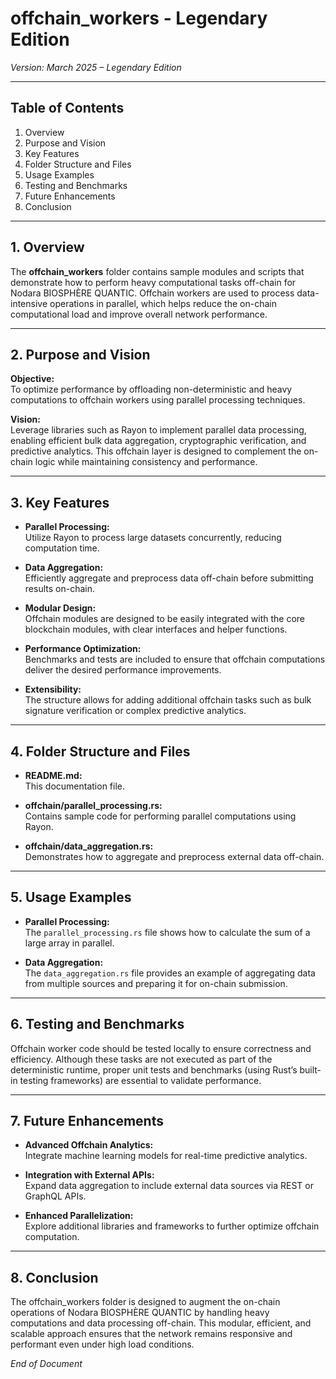 # offchain_workers - Legendary Edition

*Version: March 2025 – Legendary Edition*

---

## Table of Contents

1. Overview  
2. Purpose and Vision  
3. Key Features  
4. Folder Structure and Files  
5. Usage Examples  
6. Testing and Benchmarks  
7. Future Enhancements  
8. Conclusion

---

## 1. Overview

The **offchain_workers** folder contains sample modules and scripts that demonstrate how to perform heavy computational tasks off-chain for Nodara BIOSPHÈRE QUANTIC. Offchain workers are used to process data-intensive operations in parallel, which helps reduce the on-chain computational load and improve overall network performance.

---

## 2. Purpose and Vision

**Objective:**  
To optimize performance by offloading non-deterministic and heavy computations to offchain workers using parallel processing techniques.

**Vision:**  
Leverage libraries such as Rayon to implement parallel data processing, enabling efficient bulk data aggregation, cryptographic verification, and predictive analytics. This offchain layer is designed to complement the on-chain logic while maintaining consistency and performance.

---

## 3. Key Features

- **Parallel Processing:**  
  Utilize Rayon to process large datasets concurrently, reducing computation time.
  
- **Data Aggregation:**  
  Efficiently aggregate and preprocess data off-chain before submitting results on-chain.
  
- **Modular Design:**  
  Offchain modules are designed to be easily integrated with the core blockchain modules, with clear interfaces and helper functions.
  
- **Performance Optimization:**  
  Benchmarks and tests are included to ensure that offchain computations deliver the desired performance improvements.
  
- **Extensibility:**  
  The structure allows for adding additional offchain tasks such as bulk signature verification or complex predictive analytics.

---

## 4. Folder Structure and Files

- **README.md:**  
  This documentation file.
  
- **offchain/parallel_processing.rs:**  
  Contains sample code for performing parallel computations using Rayon.
  
- **offchain/data_aggregation.rs:**  
  Demonstrates how to aggregate and preprocess external data off-chain.

---

## 5. Usage Examples

- **Parallel Processing:**  
  The `parallel_processing.rs` file shows how to calculate the sum of a large array in parallel.
  
- **Data Aggregation:**  
  The `data_aggregation.rs` file provides an example of aggregating data from multiple sources and preparing it for on-chain submission.

---

## 6. Testing and Benchmarks

Offchain worker code should be tested locally to ensure correctness and efficiency. Although these tasks are not executed as part of the deterministic runtime, proper unit tests and benchmarks (using Rust’s built-in testing frameworks) are essential to validate performance.

---

## 7. Future Enhancements

- **Advanced Offchain Analytics:**  
  Integrate machine learning models for real-time predictive analytics.
  
- **Integration with External APIs:**  
  Expand data aggregation to include external data sources via REST or GraphQL APIs.
  
- **Enhanced Parallelization:**  
  Explore additional libraries and frameworks to further optimize offchain computation.

---

## 8. Conclusion

The offchain_workers folder is designed to augment the on-chain operations of Nodara BIOSPHÈRE QUANTIC by handling heavy computations and data processing off-chain. This modular, efficient, and scalable approach ensures that the network remains responsive and performant even under high load conditions.

*End of Document*
